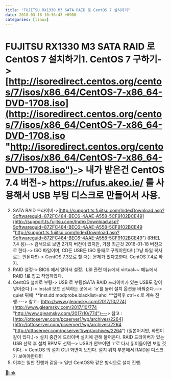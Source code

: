 ```yaml
---
title: "FUJITSU RX1330 M3 SATA RAID 로 CentOS 7 설치하기"
date: 2018-03-16 10:36:43 +0900
categories: [linux]
---
```


# FUJITSU RX1330 M3 SATA RAID 로 CentOS 7 설치하기1. CentOS 7 구하기-&gt;[http://isoredirect.centos.org/centos/7/isos/x86_64/CentOS-7-x86_64-DVD-1708.iso](http://isoredirect.centos.org/centos/7/isos/x86_64/CentOS-7-x86_64-DVD-1708.iso "http://isoredirect.centos.org/centos/7/isos/x86_64/CentOS-7-x86_64-DVD-1708.iso")-&gt; 내가 받은건 CentOS 7.4 버전-&gt; https://rufus.akeo.ie/ 를 사용해서 USB 부팅 디스크로 만들어서 사용.  
2. SATA RAID 드라이버-&gt;[http://support.ts.fujitsu.com/IndexDownload.asp?Softwareguid=872FC484-BEC6-4AAE-A558-5CF9102BCE49](http://support.ts.fujitsu.com/IndexDownload.asp?Softwareguid=872FC484-BEC6-4AAE-A558-5CF9102BCE49 "http://support.ts.fujitsu.com/IndexDownload.asp?Softwareguid=872FC484-BEC6-4AAE-A558-5CF9102BCE49") (RHEL 7.4 용)--&gt; 검색으로 보면 2가지 버전이 있지만, 가장 최근것 2016-01-18 버전으로 한다.-&gt; ISO 파일이며, CD든 USB든 ISO 통째로 구워야한다!!(그냥 파일 복사로는 안된다!!)-&gt; CentOS 7.3으로 할 때는 문제가 있다고한다. CentOS 7.4로 하자.  
3. RAID 설정-&gt; BIOS 에서 알아서 설정.. LSI 관련 메뉴에서 virtual~~ 메뉴에서 RAID 1로 잡고 작업하였다.  
4. CentOS 설치로 부팅-&gt; USB 로 부팅(SATA RAID 드라이버가 있는 USB도 같이 넣어준다.)-&gt; Install 모드 선택하는 곳에서  'e'를 눌러 설치 옵션을 바꿔준다.--&gt; quiet 뒤에  **inst.dd modprobe.blacklist=ahci **입력후 ctrl+x 로 계속 진행.---&gt; 참고 : [http://www.gleamsky.com/2017/10/774](http://www.gleamsky.com/2017/10/774 "http://www.gleamsky.com/2017/10/774")---&gt; 참고 : [http://ottoserver.com/pcserver1/wp/archives/2264](http://ottoserver.com/pcserver1/wp/archives/2264 "http://ottoserver.com/pcserver1/wp/archives/2264") (일본어지만, 화면이 같이 있다.)-&gt; 설치 중간에 드라이버 설치에 관해 물어온다. RAID 드라이버가 있는 USB 선택 후 설치 RPM도 선택--&gt; USB가 안보이면 'r'로 다시 읽어들이면 보일 것이다.-&gt; CentOS 의 설치 GUI 화면이 보인다. 설치 위치 부분에서 RAID된 디스크가 보여야한다!!!  
5. 이후는 일반 진행과 같음-&gt; 일반 CentOS와 같은 방식으로 설치 진행.  



[🔗link](http://www.mins01.com/mh/tech/read/1147)